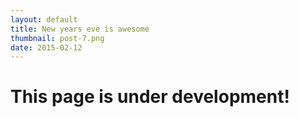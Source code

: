 ```yaml
---
layout: default
title: New years eve is awesome
thumbnail: post-7.png
date: 2015-02-12
---
```


# This page is under development!
